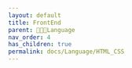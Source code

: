 ```yaml
---
layout: default
title: FrontEnd
parent: 👩🏻‍💻Language
nav_order: 4
has_children: true
permalink: docs/Language/HTML_CSS
---
```

